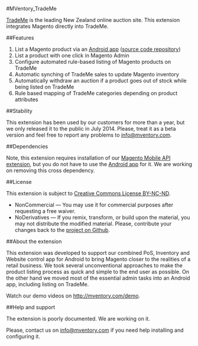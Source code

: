 #MVentory_TradeMe

[TradeMe](http://trademe.co.nz) is the leading New Zealand online auction site. This extension integrates Magento directly into TradeMe.

##Features

1. List a Magento product via an [Android app](https://play.google.com/store/apps/details?id=com.mageventory) ([source code repository](https://github.com/mVentory/app))
2. List a product with one click in Magento Admin
3. Configure automated rule-based listing of Magento products on TradeMe
4. Automatic synching of TradeMe sales to update Magento inventory
5. Automatically withdraw an auction if a product goes out of stock while being listed on TradeMe
6. Rule based mapping of TradeMe categories depending on product attributes

##Stability

This extension has been used by our customers for more than a year, but we only released it to the public in July 2014. Please, treat it as a beta version and feel free to report any problems to info@mventory.com.

##Dependencies

Note, this extension requires installation of our [Magento Mobile API extension](https://github.com/mVentory/MVentory_API), but you do not have to use the [Android app](https://play.google.com/store/apps/details?id=com.mageventory) for it. We are working on removing this cross dependency.

##License

This extension is subject to [Creative Commons License BY-NC-ND](http://creativecommons.org/licenses/by-nc-nd/4.0/).
* NonCommercial — You may use it for commercial purposes after requesting a free waiver.
* NoDerivatives — If you remix, transform, or build upon the material, you may not distribute the modified material. Please, contribute your changes back to the [project on Github](https://github.com/mVentory/MVentory_TradeMe).

##About the extension

This extension was developed to support our combined PoS, Inventory and Website control app for Android to bring Magento closer to the realities of a retail business. We took several unconventional approaches to make the product listing process as quick and simple to the end user as possible. On the other hand we moved most of the essential admin tasks into an Android app, including listing on TradeMe.

Watch our demo videos on http://mventory.com/demo.

##Help and support

The extension is poorly documented. We are working on it.

Please, contact us on info@mventory.com if you need help installing and configuring it.
